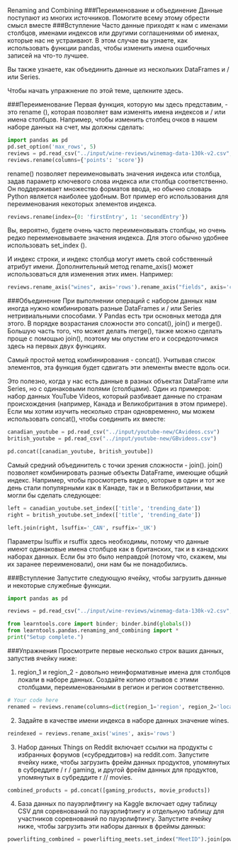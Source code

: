 Renaming and Combining
###Переименование и объединение
Данные поступают из многих источников. Помогите всему этому обрести смысл вместе
###Вступление
Часто данные приходят к нам с именами столбцов, именами индексов или другими соглашениями об именах, которые нас не 
устраивают. В этом случае вы узнаете, как использовать функции pandas, чтобы изменить имена ошибочных записей на 
что-то лучшее.

Вы также узнаете, как объединить данные из нескольких DataFrames и / или Series.

Чтобы начать упражнение по этой теме, щелкните здесь.

###Переименование
Первая функция, которую мы здесь представим, - это rename (), которая позволяет вам изменять имена индексов и / или 
имена столбцов. Например, чтобы изменить столбец очков в нашем наборе данных на счет, мы должны сделать:
```python
import pandas as pd
pd.set_option('max_rows', 5)
reviews = pd.read_csv("../input/wine-reviews/winemag-data-130k-v2.csv", index_col=0)
reviews.rename(columns={'points': 'score'})
```
rename() позволяет переименовывать значения индекса или столбца, задав параметр ключевого слова индекса или столбца 
соответственно. Он поддерживает множество форматов ввода, но обычно словарь Python является наиболее удобным. Вот 
пример его использования для переименования некоторых элементов индекса.
```python
reviews.rename(index={0: 'firstEntry', 1: 'secondEntry'})
```
Вы, вероятно, будете очень часто переименовывать столбцы, но очень редко переименовываете значения индекса. Для 
этого обычно удобнее использовать set_index ().

И индекс строки, и индекс столбца могут иметь свой собственный атрибут имени. Дополнительный метод rename_axis() 
может использоваться для изменения этих имен. Например:
```python
reviews.rename_axis("wines", axis='rows').rename_axis("fields", axis='columns')
```
###Объединение
При выполнении операций с набором данных нам иногда нужно комбинировать разные DataFrames и / или Series 
нетривиальными способами. У Pandas есть три основных метода для этого. В порядке возрастания сложности это concat(),
join() и merge(). Большую часть того, что может делать merge(), также можно сделать проще с помощью join(), 
поэтому мы опустим его и сосредоточимся здесь на первых двух функциях.

Самый простой метод комбинирования - concat(). Учитывая список элементов, эта функция будет сдвигать эти элементы 
вместе вдоль оси.

Это полезно, когда у нас есть данные в разных объектах DataFrame или Series, но с одинаковыми полями (столбцами). 
Один из примеров: набор данных YouTube Videos, который разбивает данные по странам происхождения (например, Канада 
и Великобритания в этом примере). Если мы хотим изучить несколько стран одновременно, мы можем использовать concat(),
чтобы соединить их вместе:
```python
canadian_youtube = pd.read_csv("../input/youtube-new/CAvideos.csv")
british_youtube = pd.read_csv("../input/youtube-new/GBvideos.csv")

pd.concat([canadian_youtube, british_youtube])
```
Самый средний объединитель с точки зрения сложности - join(). join() позволяет комбинировать разные объекты 
DataFrame, имеющие общий индекс. Например, чтобы просмотреть видео, которые в один и тот же день стали популярными 
как в Канаде, так и в Великобритании, мы могли бы сделать следующее:
```python
left = canadian_youtube.set_index(['title', 'trending_date'])
right = british_youtube.set_index(['title', 'trending_date'])

left.join(right, lsuffix='_CAN', rsuffix='_UK')
```
Параметры lsuffix и rsuffix здесь необходимы, потому что данные имеют одинаковые имена столбцов как в британских, 
так и в канадских наборах данных. Если бы это было неправдой (потому что, скажем, мы их заранее переименовали), они 
нам бы не понадобились.

###Вступление
Запустите следующую ячейку, чтобы загрузить данные и некоторые служебные функции.
```python
import pandas as pd

reviews = pd.read_csv("../input/wine-reviews/winemag-data-130k-v2.csv", index_col=0)

from learntools.core import binder; binder.bind(globals())
from learntools.pandas.renaming_and_combining import *
print("Setup complete.")
```
###Упражнения
Просмотрите первые несколько строк ваших данных, запустив ячейку ниже:
1. region_1 и region_2 - довольно неинформативные имена для столбцов локали в наборе данных. Создайте копию отзывов 
   с этими столбцами, переименованными в регион и регион соответственно.
```python
# Your code here
renamed = reviews.rename(columns=dict(region_1='region', region_2='locale'))
```
2. Задайте в качестве имени индекса в наборе данных значение wines.
```python
reindexed = reviews.rename_axis('wines', axis='rows')
```
3. Набор данных Things on Reddit включает ссылки на продукты с избранных форумов («субреддитов») на reddit.com. 
Запустите ячейку ниже, чтобы загрузить фрейм данных продуктов, упомянутых в субреддите / r / gaming, и другой 
 фрейм данных для продуктов, упомянутых в субреддите r // movies.
```python
combined_products = pd.concat([gaming_products, movie_products])
```
4. База данных по пауэрлифтингу на Kaggle включает одну таблицу CSV для соревнований по пауэрлифтингу и отдельную 
таблицу для участников соревнований по пауэрлифтингу. Запустите ячейку ниже, чтобы загрузить эти наборы данных в 
   фреймы данных:
```python
powerlifting_combined = powerlifting_meets.set_index("MeetID").join(powerlifting_competitors.set_index("MeetID"))
```
















